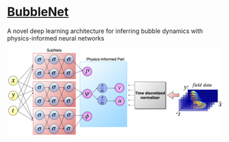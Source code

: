 # [BubbleNet](https://hanfengzhai.net/BubbleNet)
A novel deep learning architecture for inferring bubble dynamics with physics-informed neural networks

![](/Documents/figures/PhysNet_sub.png)

